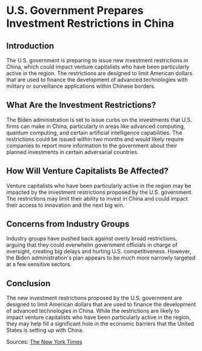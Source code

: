 # U.S. Government Prepares Investment Restrictions in China

## Introduction

The U.S. government is preparing to issue new investment restrictions in China, which could impact venture capitalists who have been particularly active in the region. The restrictions are designed to limit American dollars that are used to finance the development of advanced technologies with military or surveillance applications within Chinese borders. 

## What Are the Investment Restrictions?

The Biden administration is set to issue curbs on the investments that U.S. firms can make in China, particularly in areas like advanced computing, quantum computing, and certain artificial intelligence capabilities. The restrictions could be issued within two months and would likely require companies to report more information to the government about their planned investments in certain adversarial countries. 

## How Will Venture Capitalists Be Affected?

Venture capitalists who have been particularly active in the region may be impacted by the investment restrictions proposed by the U.S. government. The restrictions may limit their ability to invest in China and could impact their access to innovation and the next big win. 

## Concerns from Industry Groups

Industry groups have pushed back against overly broad restrictions, arguing that they could overwhelm government officials in charge of oversight, creating big delays and hurting U.S. competitiveness. However, the Biden administration's plan appears to be much more narrowly targeted at a few sensitive sectors. 

## Conclusion

The new investment restrictions proposed by the U.S. government are designed to limit American dollars that are used to finance the development of advanced technologies in China. While the restrictions are likely to impact venture capitalists who have been particularly active in the region, they may help fill a significant hole in the economic barriers that the United States is setting up with China. 

Sources: [The New York Times](https://www.nytimes.com/2022/02/22/business/us-investment-restrictions-china.html)
